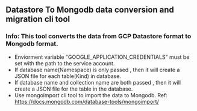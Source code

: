 ## Datastore To Mongodb data conversion and migration cli tool

###  Info: This tool converts the data from GCP Datastore format to Mongodb format.
   - Enviorment variable "GOOGLE_APPLICATION_CREDENTIALS" must be set with the path to the service account.
   - If database name(Namespace) is only passed , then it will create a JSON file for each table(Kind) in database.
   - If database name and collection name are both passed , then it will create a JSON file for the table in the database.
   - Use mongoimport cli tool to import the data to Mongodb. Ref: https://docs.mongodb.com/database-tools/mongoimport/ 

